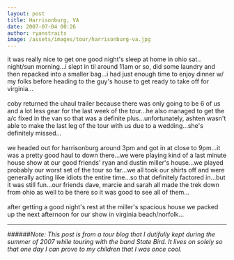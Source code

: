 ```yaml
---
layout: post
title: Harrisonburg, VA
date: 2007-07-04 00:26
author: ryanstraits
image: /assets/images/tour/harrisonburg-va.jpg
---
```

it was really nice to get one good night's sleep at home in ohio sat.. night/sun morning...i slept in til around 11am or so, did some laundry and then repacked into a smaller bag...i had just enough time to enjoy dinner w/ my folks before heading to the guy's house to get ready to take off for virginia...<br /><br />coby returned the uhaul trailer because there was only going to be 6 of us and a lot less gear for the last week of the tour...he also managed to get the a/c fixed in the van so that was a definite plus...unfortunately, ashten wasn't able to make the last leg of the tour with us due to a wedding...she's definitely missed...<br /><br />we headed out for harrisonburg around 3pm and got in at close to 9pm...it was a pretty good haul to down there...we were playing kind of a last minute house show at our good friends' ryan and dustin miller's house...we played probably our worst set of the tour so far...we all took our shirts off and were generally acting like idiots the entire time...so that definitely factored in...but it was still fun...our friends dave, marcie and sarah all made the trek down from ohio as well to be there so it was good to see all of them...<br /><br />after getting a good night's rest at the miller's spacious house we packed up the next afternoon for our show in virginia beach/norfolk...

---

######*Note: This post is from a tour blog that I dutifully kept during the summer of 2007 while touring with the band State Bird. It lives on solely so that one day I can prove to my children that I was once cool.*
